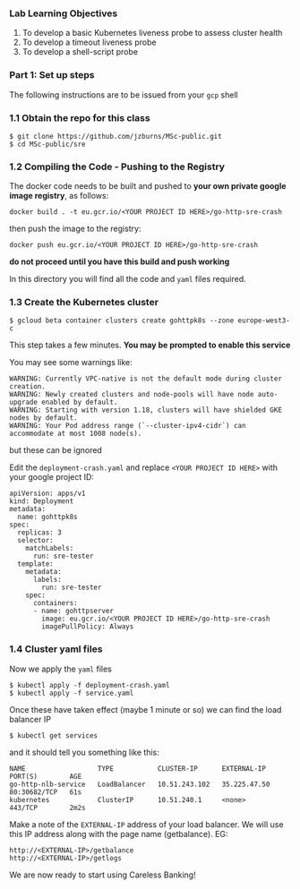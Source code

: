 
### Lab Learning Objectives
1. To develop a basic Kubernetes liveness probe to assess cluster health
2. To develop a timeout liveness probe
3. To develop a shell-script probe

### Part 1: Set up steps

The following instructions are to be issued from your ``gcp`` shell

### 1.1 Obtain the repo for this class
```
$ git clone https://github.com/jzburns/MSc-public.git
$ cd MSc-public/sre
```

### 1.2 Compiling the Code - Pushing to the Registry

The docker code needs to be built and pushed to **your own private google image registry**, as follows:

```
docker build . -t eu.gcr.io/<YOUR PROJECT ID HERE>/go-http-sre-crash
```
then push the image to the registry:

```
docker push eu.gcr.io/<YOUR PROJECT ID HERE>/go-http-sre-crash
```

**do not proceed until you have this build and push working**

In this directory you will find all the code and ``yaml`` files required.
### 1.3 Create the Kubernetes cluster

```
$ gcloud beta container clusters create gohttpk8s --zone europe-west3-c
```
This step takes a few minutes. **You may be prompted to enable this service**

You may see some warnings like:

```
WARNING: Currently VPC-native is not the default mode during cluster creation. 
WARNING: Newly created clusters and node-pools will have node auto-upgrade enabled by default.
WARNING: Starting with version 1.18, clusters will have shielded GKE nodes by default.
WARNING: Your Pod address range (`--cluster-ipv4-cidr`) can accommodate at most 1008 node(s). 
```
but these can be ignored

Edit the ``deployment-crash.yaml`` and replace ``<YOUR PROJECT ID HERE>`` with your google project ID:

```
apiVersion: apps/v1
kind: Deployment
metadata:
  name: gohttpk8s
spec:
  replicas: 3
  selector:
    matchLabels:
      run: sre-tester
  template:
    metadata:
      labels:
        run: sre-tester
    spec:
      containers:
      - name: gohttpserver
        image: eu.gcr.io/<YOUR PROJECT ID HERE>/go-http-sre-crash
        imagePullPolicy: Always
```

### 1.4 Cluster yaml files

Now we apply the ``yaml`` files

```
$ kubectl apply -f deployment-crash.yaml
$ kubectl apply -f service.yaml 
```
Once these have taken effect (maybe 1 minute or so) we can find the load balancer IP

```
$ kubectl get services
```
and it should tell you something like this:
```
NAME                  TYPE           CLUSTER-IP      EXTERNAL-IP    PORT(S)        AGE
go-http-nlb-service   LoadBalancer   10.51.243.102   35.225.47.50   80:30682/TCP   61s
kubernetes            ClusterIP      10.51.240.1     <none>         443/TCP        2m2s
```
Make a note of the ``EXTERNAL-IP`` address of your load balancer. We will use this IP address along with the page name (getbalance).
EG:
```
http://<EXTERNAL-IP>/getbalance
http://<EXTERNAL-IP>/getlogs
```
We are now ready to start using Careless Banking!


